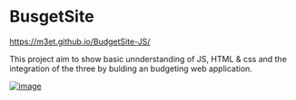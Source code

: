# BusgetSite

https://m3et.github.io/BudgetSite-JS/

This project aim to show basic unnderstanding of JS, HTML & css and the integration of the three by bulding an budgeting web application.

<a href="https://ibb.co/7CVMV4Q"><img src="https://i.ibb.co/9g2K2th/image.png" alt="image" border="0"></a>


